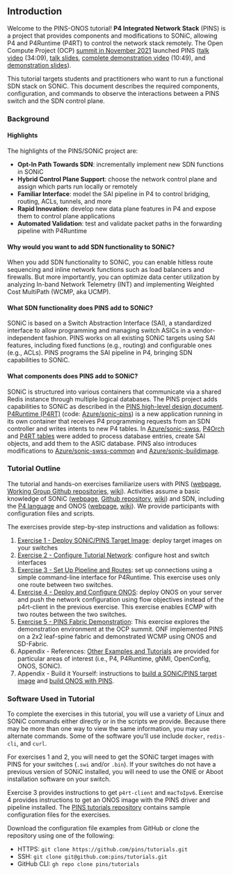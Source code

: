 <!--
Copyright 2021-present Open Networking Foundation

SPDX-License-Identifier: Apache-2.0
-->

## Introduction

Welcome to the PINS-ONOS tutorial! **P4 Integrated Network Stack** (PINS) is a
project that provides components and modifications to SONiC, allowing P4 and
P4Runtime (P4RT) to control the network stack remotely. The Open Compute Project
(OCP) [summit in November
2021](https://opennetworking.org/events/ocp-global-summit-2021/) launched PINS
([talk video](https://www.youtube.com/watch?v=QOASuHSn7z8) (34:09), [talk
slides](https://fntech.sfo2.digitaloceanspaces.com/PresentationMediaUploads/31/1993/OCP-PINS-2021-1c98a1591d51078fc4118646f5bd0e97.pdf),
[complete demonstration video](https://www.youtube.com/watch?v=iZuWdiV9dnc)
(10:49), and [demonstration
slides](https://opennetworking.org/wp-content/uploads/2021/12/PINS-OCP-2021-Demo-Slides.pdf)).

This tutorial targets students and practitioners who want to run a functional
SDN stack on SONiC. This document describes the required components,
configuration, and commands to observe the interactions between a PINS switch
and the SDN control plane.

### Background

#### Highlights

The highlights of the PINS/SONiC project are:

* **Opt-In Path Towards SDN**: incrementally implement new SDN functions in
  SONiC
* **Hybrid Control Plane Support**: choose the network control plane and assign
  which parts run locally or remotely
* **Familiar Interface**: model the SAI pipeline in P4 to control bridging,
  routing, ACLs, tunnels, and more
* **Rapid Innovation**: develop new data plane features in P4 and expose them to
  control plane applications
* **Automated Validation**: test and validate packet paths in the forwarding
  pipeline with P4Runtime

#### Why would you want to add SDN functionality to SONiC?

When you add SDN functionality to SONiC, you can enable hitless route sequencing
and inline network functions such as load balancers and firewalls. But more
importantly, you can optimize data center utilization by analyzing In-band
Network Telemetry (INT) and implementing Weighted Cost MultiPath (WCMP, aka
UCMP).

#### What SDN functionality does PINS add to SONiC?

SONiC is based on a Switch Abstraction Interface (SAI), a standardized interface
to allow programming and managing switch ASICs in a vendor-independent fashion.
PINS works on all existing SONiC targets using SAI features, including fixed
functions (e.g., routing) and configurable ones (e.g., ACLs). PINS programs the
SAI pipeline in P4, bringing SDN capabilities to SONiC.

#### What components does PINS add to SONiC?

SONiC is structured into various containers that communicate via a shared Redis
instance through multiple logical databases. The PINS project adds capabilities
to SONiC as described in the [PINS high-level design
document](https://github.com/pins/SONiC/blob/pins-hld/doc/pins/pins_hld.md).
[P4Runtime
(P4RT)](https://github.com/pins/SONiC/blob/p4rt_hld/doc/pins/p4rt_app_hld.md)
(code: [Azure/sonic-pins](https://github.com/Azure/sonic-pins)) is a new
application running in its own container that receives P4 programming requests
from an SDN controller and writes intents to new P4 tables. In
[Azure/sonic-swss](https://github.com/Azure/sonic-swss),
[P4Orch](https://github.com/pins/SONiC/blob/pins-hld/doc/pins/pins_hld.md#p4-orchagent)
and [P4RT
tables](https://github.com/pins/SONiC/blob/pins-hld/doc/pins/pins_hld.md#p4-appl-db-tables)
were added to process database entries, create SAI objects, and add them to the
ASIC database. PINS also introduces modifications to
[Azure/sonic-swss-common](https://github.com/Azure/sonic-swss-common) and
[Azure/sonic-buildimage](https://github.com/Azure/sonic-buildimage).

### Tutorial Outline

The tutorial and hands-on exercises familiarize users with PINS
([webpage](https://opennetworking.org/pins/), [Working Group Github
repositories](https://github.com/pins),
[wiki](https://wiki.opennetworking.org/display/COM/PINS)). Activities assume a
basic knowledge of SONiC ([webpage](https://azure.github.io/SONiC/), [Github
repository](https://github.com/Azure/SONiC/),
[wiki](https://github.com/Azure/SONiC/wiki)) and SDN, including the [P4
language](https://p4.org) and ONOS ([webpage](https://opennetworking.org/onos/),
[wiki](https://wiki.onosproject.org/display/ONOS/ONOS)). We provide participants
with configuration files and scripts.

The exercises provide step-by-step instructions and validation as follows:

1. [Exercise 1 - Deploy SONiC/PINS Target Image](./Exercise1): deploy target
   images on your switches
2. [Exercise 2 - Configure Tutorial Network](./Exercise2): configure host and
   switch interfaces
3. [Exercise 3 - Set Up Pipeline and Routes](./Exercise3): set up connections
   using a simple command-line interface for P4Runtime. This exercise uses only
   one route between two switches.
4. [Exercise 4 - Deploy and Configure ONOS](./Exercise4): deploy ONOS on your
   server and push the network configuration using flow objectives instead of
   the p4rt-client in the previous exercise. This exercise enables ECMP with two
   routes between the two switches.
5. [Exercise 5 - PINS Fabric Demonstration](./Exercise5): This exercise explores
   the demonstration environment at the OCP summit. ONF implemented PINS on a
   2x2 leaf-spine fabric and demonstrated WCMP using ONOS and SD-Fabric.
6. Appendix - References: [Other Examples and Tutorials](References.md) are
   provided for particular areas of interest (i.e., P4, P4Runtime, gNMI,
   OpenConfig, ONOS, SONiC).
7. Appendix - Build it Yourself: instructions to [build a SONiC/PINS target
   image](BuildTargetImage.md) and [build ONOS with PINS](BuildONOSwithPINS.md).

### Software Used in Tutorial

To complete the exercises in this tutorial, you will use a variety of Linux and
SONiC commands either directly or in the scripts we provide. Because there may
be more than one way to view the same information, you may use alternate
commands. Some of the software you’ll use include `docker`, `redis-cli`, and
`curl`.

For exercises 1 and 2, you will need to get the SONiC target images with PINS
for your switches (`.swi` and/or `.bin`). If your switches do not have a
previous version of SONiC installed, you will need to use the ONIE or Aboot
installation software on your switch.

Exercise 3 provides instructions to get `p4rt-client` and `macToIpv6`. Exercise
4 provides instructions to get an ONOS image with the PINS driver and pipeline
installed. The [PINS tutorials repository](https://github.com/pins/tutorials)
contains sample configuration files for the exercises.

Download the configuration file examples from GitHub or clone the repository
using one of the following:

* HTTPS: `git clone https://github.com/pins/tutorials.git`
* SSH:  `git clone git@github.com:pins/tutorials.git`
* GitHub CLI: `gh repo clone pins/tutorials`
